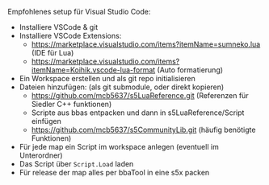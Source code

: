 Empfohlenes setup für Visual Studio Code:
- Installiere VSCode & git
- Installiere VSCode Extensions:
    - https://marketplace.visualstudio.com/items?itemName=sumneko.lua (IDE für Lua)
    - https://marketplace.visualstudio.com/items?itemName=Koihik.vscode-lua-format (Auto formatierung)
- Ein Workspace erstellen und als git repo initialisieren
- Dateien hinzufügen: (als git submodule, oder direkt kopieren)
    - https://github.com/mcb5637/s5LuaReference.git (Referenzen für Siedler C++ funktionen)
    - Scripte aus bbas entpacken und dann in s5LuaReference/Script einfügen
    - https://github.com/mcb5637/s5CommunityLib.git (häufig benötigte Funktionen)
- Für jede map ein Script im workspace anlegen (eventuell im Unterordner)
- Das Script über `Script.Load` laden
- Für release der map alles per bbaTool in eine s5x packen
